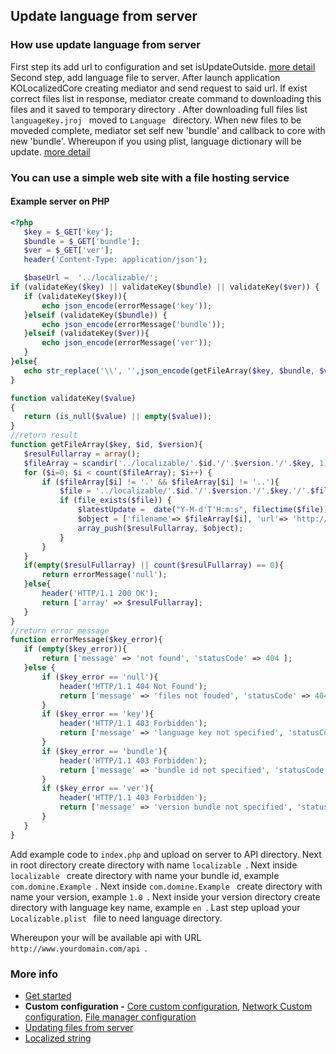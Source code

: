 ## Update language from server

### How use update language from server

First step its add url to configuration and set isUpdateOutside.  [more detail](/Documentation/CustomConfiguration.md)
Second step, add language file to server.
After launch application KOLocalizedCore creating mediator and send request to said url.
If exist correct files list in response, mediator create command to downloading this files and it saved to temporary directory .
After downloading full files list   ```languageKey.jroj ``` moved  to  ```Language ``` directory.
When new files to be moveded complete, mediator set self new 'bundle' and callback to core with new 'bundle'.
Whereupon if you using plist, language dictionary will be update. [more detail](/Documentation/UpdatingFromServer.md)

### You can use a simple web site with a file hosting service
#### Example server on PHP

 ```PHP
 <?php
    $key = $_GET['key'];
    $bundle = $_GET['bundle'];
    $ver = $_GET['ver'];
    header('Content-Type: application/json');
 
    $baseUrl =  '../localizable/';
if (validateKey($key) || validateKey($bundle) || validateKey($ver)) {
    if (validateKey($key)){
        echo json_encode(errorMessage('key'));
    }elseif (validateKey($bundle)) {
        echo json_encode(errorMessage('bundle'));
    }elseif (validateKey($ver)){
        echo json_encode(errorMessage('ver'));
    }
}else{
    echo str_replace('\\', '',json_encode(getFileArray($key, $bundle, $ver)));
}
 
function validateKey($value)
{
    return (is_null($value) || empty($value));
}
//return result
function getFileArray($key, $id, $version){
    $resulFullarray = array();
    $fileArray = scandir('../localizable/'.$id.'/'.$version.'/'.$key, 1);
    for ($i=0; $i < count($fileArray); $i++) {
        if ($fileArray[$i] != '.' && $fileArray[$i] != '..'){
            $file = '../localizable/'.$id.'/'.$version.'/'.$key.'/'.$fileArray[$i];
            if (file_exists($file)) {
                $latestUpdate =  date("Y-M-d'T'H:m:s", filectime($file));
                $object = ['filename'=> $fileArray[$i], 'url'=> 'http://'.$_SERVER['HTTP_HOST'].'/'.'localizable/'.$id.'/'.$version.'/'.$key.'/'.$fileArray[$i], 'latest_update' => $latestUpdate];
                array_push($resulFullarray, $object);
            }
        }
    }
    if(empty($resulFullarray) || count($resulFullarray) == 0){
        return errorMessage('null');
    }else{
        header('HTTP/1.1 200 OK');
        return ['array' => $resulFullarray];
    }
}
//return error message
function errorMessage($key_error){
    if (empty($key_error)){
        return ['message' => 'not found', 'statusCode' => 404 ];
    }else {
        if ($key_error == 'null'){
            header('HTTP/1.1 404 Not Found');
            return ['message' => 'files not fouded', 'statusCode' => 404 ];
        }
        if ($key_error == 'key'){
            header('HTTP/1.1 403 Forbidden');
            return ['message' => 'language key not specified', 'statusCode' => 403 ];
        }
        if ($key_error == 'bundle'){
            header('HTTP/1.1 403 Forbidden');
            return ['message' => 'bundle id not specified', 'statusCode' => 403 ];
        }
        if ($key_error == 'ver'){
            header('HTTP/1.1 403 Forbidden');
            return ['message' => 'version bundle not specified', 'statusCode' => 403 ];
        }
    }
}
 ```
Add example code to  ```index.php```  and upload on server to API directory.
Next in root directory create directory with name  ```localizable ```.
Next inside  ```localizable ``` create directory with name your bundle id, example ```com.domine.Example ```.
Next inside  ```com.domine.Example ``` create directory with name your version, example  ```1.0 ```.
Next inside your version directory create directory with language key name, example  ```en ```.
Last step upload your  ```Localizable.plist ``` file to  need language directory.

Whereupon your will be available api with URL  ```http://www.yourdomain.com/api ```.

### More info
- [Get started](/Documentation/GetStarted.md)
- **Custom configuration -** [Core custom configuration](/Documentation/CustomConfiguration.md),  [Network Custom configuration](/Documentation/NetworkCustomConfiguration.md),  [File manager configuration](/Documentation/FileManagerConfiguration.md)
- [Updating files from server](/Documentation/UpdatingFromServer.md)
- [Localized string](/Documentation/LocalizedString.md)
